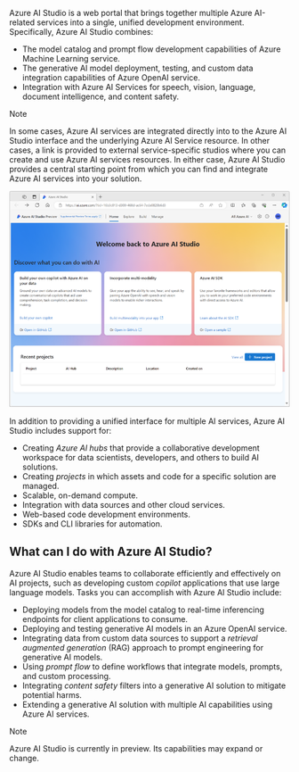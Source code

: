 Azure AI Studio is a web portal that brings together multiple Azure AI-related services into a single, unified development environment. Specifically, Azure AI Studio combines:

- The model catalog and prompt flow development capabilities of Azure Machine Learning service.
- The generative AI model deployment, testing, and custom data integration capabilities of Azure OpenAI service.
- Integration with Azure AI Services for speech, vision, language, document intelligence, and content safety.

> [!NOTE]
> In some cases, Azure AI services are integrated directly into to the Azure AI Studio interface and the underlying Azure AI Service resource. In other cases, a link is provided to external service-specific studios where you can create and use Azure AI services resources. In either case, Azure AI Studio provides a central starting point from which you can find and integrate Azure AI services into your solution.

![Screenshot of the Azure AI Studio home page.](../media/azure-ai-studio-home.png)

In addition to providing a unified interface for multiple AI services, Azure AI Studio includes support for:

- Creating *Azure AI hubs* that provide a collaborative development workspace for data scientists, developers, and others to build AI solutions.
- Creating *projects* in which assets and code for a specific solution are managed.
- Scalable, on-demand compute.
- Integration with data sources and other cloud services.
- Web-based code development environments.
- SDKs and CLI libraries for automation.

## What can I do with Azure AI Studio?

Azure AI Studio enables teams to collaborate efficiently and effectively on AI projects, such as developing custom *copilot* applications that use large language models. Tasks you can accomplish with Azure AI Studio include:

- Deploying models from the model catalog to real-time inferencing endpoints for client applications to consume.
- Deploying and testing generative AI models in an Azure OpenAI service.
- Integrating data from custom data sources to support a *retrieval augmented generation* (RAG) approach to prompt engineering for generative AI models.
- Using *prompt flow* to define workflows that integrate models, prompts, and custom processing.
- Integrating *content safety* filters into a generative AI solution to mitigate potential harms.
- Extending a generative AI solution with multiple AI capabilities using Azure AI services.

> [!NOTE]
> Azure AI Studio is currently in preview. Its capabilities may expand or change.
